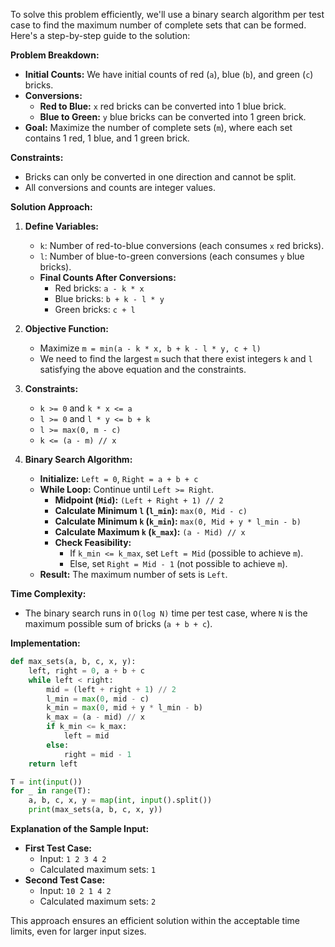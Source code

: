To solve this problem efficiently, we'll use a binary search algorithm per test case to find the maximum number of complete sets that can be formed. Here's a step-by-step guide to the solution:

**Problem Breakdown:**
- **Initial Counts:** We have initial counts of red (`a`), blue (`b`), and green (`c`) bricks.
- **Conversions:**
  - **Red to Blue:** `x` red bricks can be converted into 1 blue brick.
  - **Blue to Green:** `y` blue bricks can be converted into 1 green brick.
- **Goal:** Maximize the number of complete sets (`m`), where each set contains 1 red, 1 blue, and 1 green brick.

**Constraints:**
- Bricks can only be converted in one direction and cannot be split.
- All conversions and counts are integer values.

**Solution Approach:**
1. **Define Variables:**
   - `k`: Number of red-to-blue conversions (each consumes `x` red bricks).
   - `l`: Number of blue-to-green conversions (each consumes `y` blue bricks).
   - **Final Counts After Conversions:**
     - Red bricks: `a - k * x`
     - Blue bricks: `b + k - l * y`
     - Green bricks: `c + l`

2. **Objective Function:**
   - Maximize `m = min(a - k * x, b + k - l * y, c + l)`
   - We need to find the largest `m` such that there exist integers `k` and `l` satisfying the above equation and the constraints.

3. **Constraints:**
   - `k >= 0` and `k * x <= a`
   - `l >= 0` and `l * y <= b + k`
   - `l >= max(0, m - c)`
   - `k <= (a - m) // x`

4. **Binary Search Algorithm:**
   - **Initialize:** `Left = 0`, `Right = a + b + c`
   - **While Loop:** Continue until `Left >= Right`.
     - **Midpoint (`Mid`):** `(Left + Right + 1) // 2`
     - **Calculate Minimum `l` (`l_min`):** `max(0, Mid - c)`
     - **Calculate Minimum `k` (`k_min`):** `max(0, Mid + y * l_min - b)`
     - **Calculate Maximum `k` (`k_max`):** `(a - Mid) // x`
     - **Check Feasibility:**
       - If `k_min <= k_max`, set `Left = Mid` (possible to achieve `m`).
       - Else, set `Right = Mid - 1` (not possible to achieve `m`).
   - **Result:** The maximum number of sets is `Left`.

**Time Complexity:**
- The binary search runs in `O(log N)` time per test case, where `N` is the maximum possible sum of bricks (`a + b + c`).

**Implementation:**

```python
def max_sets(a, b, c, x, y):
    left, right = 0, a + b + c
    while left < right:
        mid = (left + right + 1) // 2
        l_min = max(0, mid - c)
        k_min = max(0, mid + y * l_min - b)
        k_max = (a - mid) // x
        if k_min <= k_max:
            left = mid
        else:
            right = mid - 1
    return left

T = int(input())
for _ in range(T):
    a, b, c, x, y = map(int, input().split())
    print(max_sets(a, b, c, x, y))
```

**Explanation of the Sample Input:**

- **First Test Case:**
  - Input: `1 2 3 4 2`
  - Calculated maximum sets: `1`
- **Second Test Case:**
  - Input: `10 2 1 4 2`
  - Calculated maximum sets: `2`

This approach ensures an efficient solution within the acceptable time limits, even for larger input sizes.